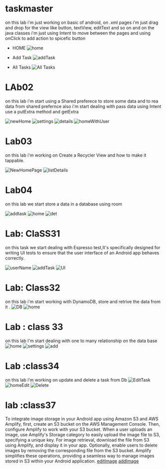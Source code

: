 # taskmaster

on this lab i'm just working on basic of android, on .xml pages i'm just drag and drop for the view like button, textView, editText and so on
and on the java classes i'm just using Intent to move between the pages and using onClick to add action to spicefic button

- HOME
![home](screenshots/home.png)

- Add Task 
![addTask](screenshots/AddTask.png)
- All Tasks 
![All Tasks](screenshots/allTasks.png)


# LAb02
on this lab i'm start using a Shared preferece to store some data and to rea data from shared prefernce
also i'm start dealing with pass data using Intent use a putExtra method and getExtra


![newHome](screenshots/newHome.png)
![settings](screenshots/settings.png)
![details](screenshots/details.png)
![homeWithUser](screenshots/homewithUsername.png)

# Lab03

on this lab i'm working on Create a Recycler View and how to make it tappable.

![NewHomePage](./screenshots/TaslList.png)
![listDetails](./screenshots/TaskListDetails.png)

# Lab04
on this lab we start store a data in a database using room

![addtask](./screenshots/addTasknew.png)
![home](./screenshots/homewith.png)
![det](./screenshots/det.png)

# Lab: ClaSS31

on this task we start dealing with Espresso test,It's specifically designed for writing UI tests to ensure that the user interface of an Android app behaves correctly.

![userName](./screenshots/UserNameTest.png)
![addTask](./screenshots/addTaskTest.png)
![UI](./screenshots/UiTest.png)


# Lab: Class32
on this lab i'm start working with DynamoDB, store and retrive the data from it .
![DB](./screenshots/Dynmo.png)
![home](./screenshots/img.png)

# Lab : class 33
on this lab I'm start dealing with one to many relationship on the data base 
![home](screenshots/AwsHome.png)
![settings](screenshots/settingss.png)
![add](screenshots/addTaskAwss.png)

# Lab :class34
on this lab i'm working on update and delete a task from Db
![EditTask](./screenshots/editTask.png)
![homeEdit](./screenshots/homeEdit.png)
![Delete](./screenshots/delte.png)


# lab :class37
To integrate image storage in your Android app using Amazon S3 and AWS Amplify, first, create an S3 bucket on the AWS Management Console. Then, configure Amplify to work with your S3 bucket. When a user uploads an image, use Amplify's Storage category to easily upload the image file to S3, specifying a unique key. For image retrieval, download the file from S3 using Amplify, and display it in your app. Optionally, enable users to delete images by removing the corresponding file from the S3 bucket. Amplify simplifies these operations, providing a seamless way to manage images stored in S3 within your Android application.
[editImage](screenshots/editImage.png)
[addImage](screenshots/addS3Image.png)


